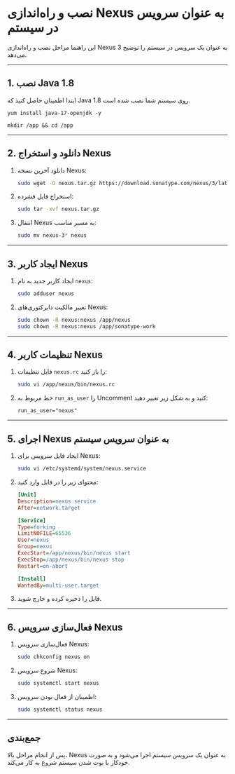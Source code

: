 
# نصب و راه‌اندازی Nexus به عنوان سرویس در سیستم

این راهنما مراحل نصب و راه‌اندازی Nexus 3 به عنوان یک سرویس در سیستم را توضیح می‌دهد.

---

## **1. نصب Java 1.8**
ابتدا اطمینان حاصل کنید که Java 1.8 روی سیستم شما نصب شده است.
```
yum install java-17-openjdk -y
```
```
mkdir /app && cd /app
```
---

## **2. دانلود و استخراج Nexus**
1. دانلود آخرین نسخه Nexus:
   ```bash
   sudo wget -O nexus.tar.gz https://download.sonatype.com/nexus/3/latest-unix.tar.gz
   ```
2. استخراج فایل فشرده:
   ```bash
   sudo tar -xvf nexus.tar.gz
   ```
3. انتقال Nexus به مسیر مناسب:
   ```bash
   sudo mv nexus-3* nexus
   ```

---

## **3. ایجاد کاربر Nexus**
1. ایجاد کاربر جدید به نام `nexus`:
   ```bash
   sudo adduser nexus
   ```
2. تغییر مالکیت دایرکتوری‌های Nexus:
   ```bash
   sudo chown -R nexus:nexus /app/nexus
   sudo chown -R nexus:nexus /app/sonatype-work
   ```

---

## **4. تنظیمات کاربر Nexus**
1. فایل تنظیمات `nexus.rc` را باز کنید:
   ```bash
   sudo vi /app/nexus/bin/nexus.rc
   ```
2. خط مربوط به `run_as_user` را Uncomment کنید و به شکل زیر تغییر دهید:
   ```
   run_as_user="nexus"
   ```

---

## **5. اجرای Nexus به عنوان سرویس سیستم**
1. ایجاد فایل سرویس برای Nexus:
   ```bash
   sudo vi /etc/systemd/system/nexus.service
   ```
2. محتوای زیر را در فایل وارد کنید:
   ```ini
   [Unit]
   Description=nexus service
   After=network.target

   [Service]
   Type=forking
   LimitNOFILE=65536
   User=nexus
   Group=nexus
   ExecStart=/app/nexus/bin/nexus start
   ExecStop=/app/nexus/bin/nexus stop
   Restart=on-abort

   [Install]
   WantedBy=multi-user.target
   ```

3. فایل را ذخیره کرده و خارج شوید.

---

## **6. فعال‌سازی سرویس Nexus**
1. فعال‌سازی سرویس Nexus:
   ```bash
   sudo chkconfig nexus on
   ```
2. شروع سرویس Nexus:
   ```bash
   sudo systemctl start nexus
   ```
3. اطمینان از فعال بودن سرویس:
   ```bash
   sudo systemctl status nexus
   ```

---

## **جمع‌بندی**
پس از انجام مراحل بالا، Nexus به عنوان یک سرویس سیستم اجرا می‌شود و به صورت خودکار با بوت شدن سیستم شروع به کار می‌کند.
